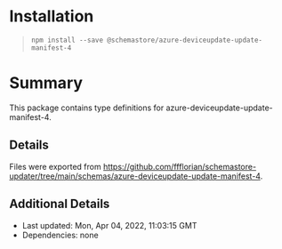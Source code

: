 # Installation
> `npm install --save @schemastore/azure-deviceupdate-update-manifest-4`

# Summary
This package contains type definitions for azure-deviceupdate-update-manifest-4.

## Details
Files were exported from https://github.com/ffflorian/schemastore-updater/tree/main/schemas/azure-deviceupdate-update-manifest-4.

## Additional Details
* Last updated: Mon, Apr 04, 2022, 11:03:15 GMT
* Dependencies: none
